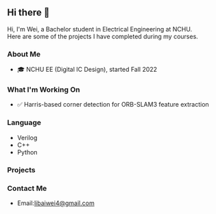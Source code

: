 ## Hi there 👋
Hi, I'm Wei, a Bachelor student in Electrical Engineering at NCHU.   
Here are some of the projects I have completed during my courses.


### About Me
- 🎓 NCHU EE (Digital IC Design), started Fall 2022

### What I'm Working On
- ✅ Harris-based corner detection for ORB-SLAM3 feature extraction

### Language
- Verilog
- C++
- Python

### Projects


### Contact Me
- Email:libaiwei4@gmail.com
